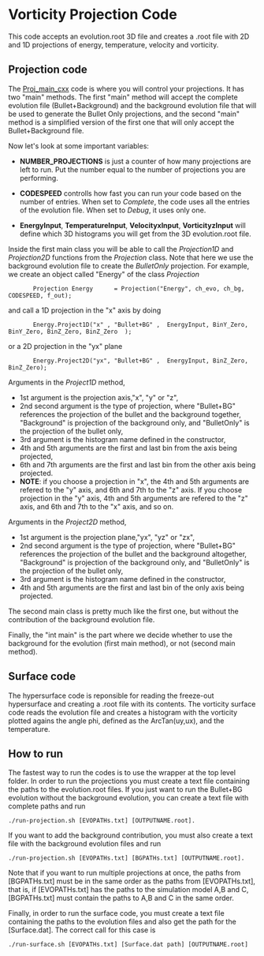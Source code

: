 # Vorticity Projection Code

This code accepts an evolution.root 3D file and creates a .root file with 2D and 1D projections of energy, temperature, velocity and vorticity.

## Projection code

The [Proj_main_cxx](https://github.com/jbarbon/masters-project/blob/main/projection-code/Vorticity_Base/doMain/Projection_Class/src/Proj_main.cxx) code is where you will control your projections. It has two "main" methods. The first "main" method will accept the complete evolution file (Bullet+Background) and the background evolution file that will be used to generate the Bullet Only projections, and the second "main" method is a simplified version of the first one that will only accept the Bullet+Background file.

Now let's look at some important variables:

* **NUMBER_PROJECTIONS** is just a counter of how many projections are left to run. Put the number equal to the number of projections you are performing.

* **CODESPEED** controlls how fast you can run your code based on the number of entries. When set to *Complete*, the code uses all the entries of the evolution file. When set to *Debug*, it uses only one.

* **EnergyInput**, **TemperatureInput**, **VelocityxInput**, **VorticityzInput** will define which 3D histograms you will get from the 3D evolution.root file.

Inside the first main class you will be able to call the *Projection1D* and *Projection2D* functions from the *Projection* class. Note that here we use the background evolution file to create the *BulletOnly* projection. For example, we create an object called "Energy" of the class *Projection*

`        Projection Energy      = Projection("Energy", ch_evo, ch_bg, CODESPEED, f_out);
`

and call a 1D projection in the "x" axis by doing

`        Energy.Project1D("x" , "Bullet+BG" ,  EnergyInput, BinY_Zero, BinY_Zero, BinZ_Zero, BinZ_Zero  ); 
`

or a 2D projection in the "yx" plane 

`        Energy.Project2D("yx", "Bullet+BG" ,  EnergyInput, BinZ_Zero, BinZ_Zero);   
`

Arguments in the *Project1D* method,

* 1st argument is the projection axis,"x", "y" or "z",
* 2nd second argument is the type of projection, where "Bullet+BG" references the projection of the bullet and the background together, "Background" is projection of the background only, and "BulletOnly" is the projection of the bullet only,
* 3rd argument is the histogram name defined in the constructor,
* 4th and 5th arguments are the first and last bin from the axis being projected,
* 6th and 7th arguments are the first and last bin from the other axis being projected.
* **NOTE**: if you choose a projection in "x", the 4th and 5th arguments are refered to the "y" axis, and 6th and 7th to the "z" axis. If you choose projection in the "y" axis, 4th and 5th arguments are refered to the "z" axis, and 6th and 7th to the "x" axis, and so on.

Arguments in the *Project2D* method,

* 1st argument is the projection plane,"yx", "yz" or "zx",
* 2nd second argument is the type of projection, where "Bullet+BG" references the projection of the bullet and the background altogether, "Background" is projection of the background only, and "BulletOnly" is the projection of the bullet only,
* 3rd argument is the histogram name defined in the constructor,
* 4th and 5th arguments are the first and last bin of the only axis being projected.

The second main class is pretty much like the first one, but without the contribution of the background evolution file.

Finally, the "int main" is the part where we decide whether to use the background for the evolution (first main method), or not (second main method). 

## Surface code

The hypersurface code is reponsible for reading the freeze-out hypersurface and creating a .root file with its contents. The vorticity surface code reads the evolution file and creates a histogram with the vorticity plotted agains the angle phi, defined as the ArcTan(uy,ux), and the temperature.


## How to run

The fastest way to run the codes is to use the wrapper at the top level folder. In order to run the projections you must create a text file containing the paths to the evolution.root 
files. If you just want to run the Bullet+BG evolution without the background evolution, you can create a text file with complete paths and run

`./run-projection.sh [EVOPATHs.txt] [OUTPUTNAME.root].
`

If you want to add the background contribution, you must also create a text file with the background evolution files and run

`./run-projection.sh [EVOPATHs.txt] [BGPATHs.txt] [OUTPUTNAME.root].
`

Note that if you want to run multiple projections at once, the paths from [BGPATHs.txt] must be in the same order as the paths from [EVOPATHs.txt], that is, if [EVOPATHs.txt] has the paths to the simulation model A,B and C, [BGPATHs.txt] must contain the paths to A,B and C in the same order.


Finally, in order to run the surface code, you must create a text file containing the paths to the evolution files and also get the path for the [Surface.dat]. The correct call for this case is

`./run-surface.sh [EVOPATHs.txt] [Surface.dat path] [OUTPUTNAME.root]`